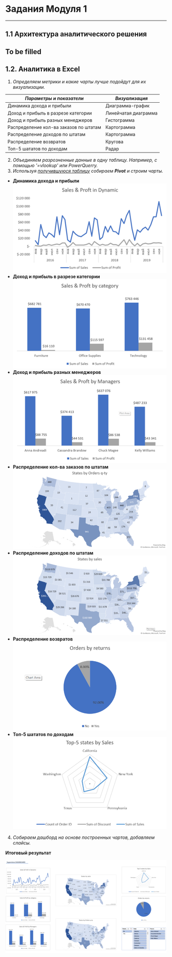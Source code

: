#   Задания Модуля 1
---
## 1.1 Архитектура аналитического решения
To be filled
---
## 1.2. Аналитика в Excel

1. *Определяем метрики и какие чарты лучше подойдут для их визуализации.*
   
|***Параметры и показатели***|***Визуализация***|
|---|---|
|Динамика дохода и прибыли|Диаграмма-график|
|Доход и прибыль в разрезе категории|Линейчатая диаграмма|
|Доход и прибыль разных менеджеров|Гистограмма|
|Распределение кол-ва заказов по штатам|Картограмма|
|Распределение доходов по штатам|Картограмма|
|Распределение возвратов|Кругова|
|Топ-5 шататов по доходам|Радар|
   
2. *Объединяем разрозненные данные в одну таблицу. Например, с помощью '=vlookup' или PowerQuerry.*
3. *Используя [получившуюся таблицу](https://github.com/tangokarimoff/datalearn/blob/main/de101/Module01/Superstore.xlsx) собираем **Pivot** и строим чарты.* 

- **Динамика дохода и прибыли**
![](https://github.com/tangokarimoff/datalearn/blob/main/de101/Module01/pics/sales_profit.png)
- **Доход и прибыль в разрезе категории**
![](https://github.com/tangokarimoff/datalearn/blob/main/de101/Module01/pics/sales_category.png)
- **Доход и прибыль разных менеджеров**
![](https://github.com/tangokarimoff/datalearn/blob/main/de101/Module01/pics/sales_managers.png)
- **Распределение кол-ва заказов по штатам**
![](https://github.com/tangokarimoff/datalearn/blob/main/de101/Module01/pics/states_orders.png)
- **Распределение доходов по штатам**
![](https://github.com/tangokarimoff/datalearn/blob/main/de101/Module01/pics/states_sales.png)
- **Распределение возвратов**
![](https://github.com/tangokarimoff/datalearn/blob/main/de101/Module01/pics/orders_returns.png)
- **Топ-5 шататов по доходам**
![](https://github.com/tangokarimoff/datalearn/blob/main/de101/Module01/pics/top5states.png)

4. *Собираем дашборд на основе построенных чартов, добавляем слайсы.*
   
**Итоговый результат**

   ![](https://github.com/tangokarimoff/datalearn/blob/main/de101/Module01/pics/Dashboard_screen.png)
